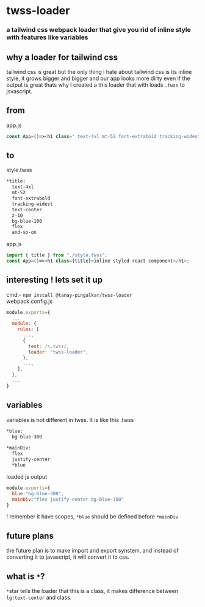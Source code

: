# twss-loader
<h3> a tailwind css webpack loader that give you rid of inline style with features like variables </h3>

## why a loader for tailwind css
tailwind css is great but the only thing i hate about tailwind css is its inline style, it grows bigger and bigger and our app looks more dirty even if the output is great
thats why I created a this loader that with loads `.twss` to jsvascript. <br>
## from 
app.js
``` javascript
const App=()=><h1 class=" text-4xl mt-52 font-extrabold tracking-widest text-center z-10 bg-blue-100 flex and-so-on">inline styled react component</h1>;
```

## to
style.twss
``` xml
*title:
  text-4xl 
  mt-52 
  font-extrabold 
  tracking-widest 
  text-center 
  z-10 
  bg-blue-100 
  flex 
  and-so-on
```
app.js
``` javascript
import { title } from "./style.twss";
const App=()=><h1 class={title}>inline styled react component</h1>;
```

## interesting ! lets set it up
cmd:- `npm install @tanay-pingalkar/twss-loader` <br>
webpack.config.js
``` javascript
module.exports={
  ...
  module: {
    rules: [
      ...,
      {
        test: /\.twss/,
        loader: "twss-loader",
      },
      ...,
    ],
  },
  ...
}
```

## variables
variables is not different in twss. It is like this
.twss
``` html
*blue:
  bg-blue-300
  
*mainDiv:
  flex
  justify-center
  *blue
```
loaded js output
``` javascript
module.exports={
  blue:"bg-blue-300",
  mainDiv:"flex justify-center bg-blue-300"
}
```
! remember it have scopes, `*blue` should be defined before `*mainDiv`

## future plans
the future plan is to make import and export synstem, and instead of converting it to javascript, it will convert it to css. 

## what is `*`?
`*`star tells the loader that this is a class, it makes difference between `lg:text-center` and class.


